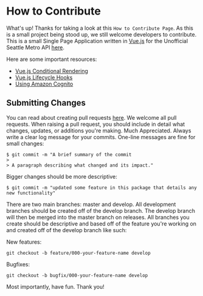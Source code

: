 # How to Contribute

What's up! Thanks for taking a look at this `How to Contribute Page`. As this is a small project being stood up, we
still welcome developers to contribute. This is a small Single Page Application written in [Vue.js](https://vuejs.org/) 
for the Unofficial Seattle Metro API [here](https://github.com/walimorris/unofficial-seattle-metro-api). 

Here are some important resources: 

* [Vue.js Conditional Rendering](https://vuejs.org/guide/essentials/conditional.html)
* [Vue.js Lifecycle Hooks](https://vuejs.org/guide/essentials/lifecycle.html)
* [Using Amazon Cognito](https://aws.amazon.com/blogs/mobile/accessing-your-user-pools-using-the-amazon-cognito-identity-sdk-for-javascript/)


## Submitting Changes

You can read about creating pull requests [here](https://docs.github.com/en/pull-requests/collaborating-with-pull-requests/proposing-changes-to-your-work-with-pull-requests/creating-a-pull-request). We welcome all pull requests.
When raising a pull request, you should include in detail what changes, updates, or additions you're making. Much Appreciated.
Always write a clear log message for your commits. One-line messages are fine for small changes:

```
$ git commit -m "A brief summary of the commit
>
> A paragraph describing what changed and its impact."
```

Bigger changes should be more descriptive:

```
$ git commit -m "updated some feature in this package that details any new functionality"
```

There are two main branches: master and develop. All development branches should be created off of the develop branch. 
The develop branch will then be merged into the master branch on releases. All branches you create should be descriptive 
and based off of the feature you're working on and created off of the develop branch like such: 

New features:

`git checkout -b feature/000-your-feature-name develop`

Bugfixes: 

`git checkout -b bugfix/000-your-feature-name develop`


Most importantly, have fun. Thank you!
